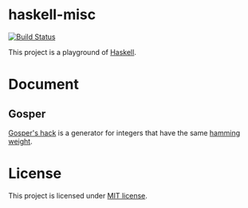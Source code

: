 # haskell-misc

[![Build Status](https://travis-ci.org/czchen/haskell-misc.svg?branch=master)](https://travis-ci.org/czchen/haskell-misc)

This project is a playground of [Haskell](https://www.haskell.org/haskellwiki/Haskell).

# Document

## Gosper

[Gosper's hack](http://read.seas.harvard.edu/cs207/2012/?p=64) is a generator for integers that have the same [hamming weight](http://en.wikipedia.org/wiki/Hamming_weight).

# License

This project is licensed under [MIT license](https://github.com/czchen/haskell-misc/blob/master/LICENSE).
